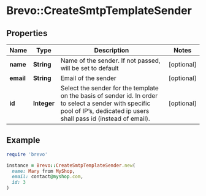 # Brevo::CreateSmtpTemplateSender

## Properties

| Name | Type | Description | Notes |
| ---- | ---- | ----------- | ----- |
| **name** | **String** | Name of the sender. If not passed, will be set to default | [optional] |
| **email** | **String** | Email of the sender | [optional] |
| **id** | **Integer** | Select the sender for the template on the basis of sender id. In order to select a sender with specific pool of IP’s, dedicated ip users shall pass id (instead of email). | [optional] |

## Example

```ruby
require 'brevo'

instance = Brevo::CreateSmtpTemplateSender.new(
  name: Mary from MyShop,
  email: contact@myshop.com,
  id: 3
)
```

